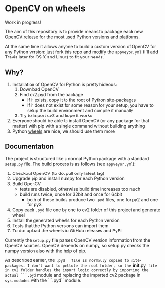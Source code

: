 # OpenCV on wheels

Work in progress!

The aim of this repository is to provide means to package each new [OpenCV release](https://github.com/Itseez/opencv/releases) for the most used Python versions and platforms.

At the same time it allows anyone to build a custom version of OpenCV for any Python version: just fork this repo and modify the ``appveyor.yml`` (I'll add Travis later for OS X and Linux) to fit your needs.

## Why?

1. Installation of OpenCV for Python is pretty hideous: 
	1. Download OpenCV
	2. Find cv2.pyd from the package
		- If it exists, copy it to the root of Python site-packages
		- If it does not exist for some reason for your setup, you have to setup the build environment and compile it manually
	3. Try to import cv2 and hope it works
2. Everyone should be able to install OpenCV (or any package for that matter) with pip with a single command without building anything
3. Python [wheels](http://pythonwheels.com/) are nice, we should use them more

## Documentation

The project is structured like a normal Python package with a standard ``setup.py`` file. The build process is as follows (see ``appveyor.yml``):

1. Checkout OpenCV (to do: pull only latest tag)
2. Upgrade pip and install numpy for each Python version
3. Build OpenCV
	- tests are disabled, otherwise build time increases too much
	- build runs twice, once for 32bit and once for 64bit
		- both of these builds produce two ``.pyd`` files, one for py2 and one for py3
4. Copy each ``.pyd`` file one by one to cv2 folder of this project and generate wheel
5. Install the generated wheels for each Python version
6. Tests that the Python versions can import them
7. To do: upload the wheels to GitHub releases and PyPi

Currently the ``setup.py`` file parses OpenCV version information from the OpenCV sources. OpenCV depends on numpy, so setup.py checks the numpy version also with the help of pip.

As described earlier, the ```.pyd`` file is normally copied to site-packages. I don't want to pollute the root folder, so the ```__init__.py`` file in cv2 folder handles the import logic correctly by importing the actual ```.pyd`` module and replacing the imported cv2 package in ``sys.modudes`` with the ```.pyd`` module.